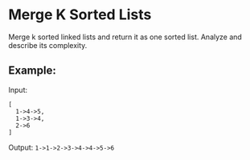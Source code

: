 # Merge K Sorted Lists

Merge k sorted linked lists and return it as one sorted list. Analyze and
describe its complexity.

## Example:

Input:

```
[
  1->4->5,
  1->3->4,
  2->6
]
```

Output: `1->1->2->3->4->4->5->6`
